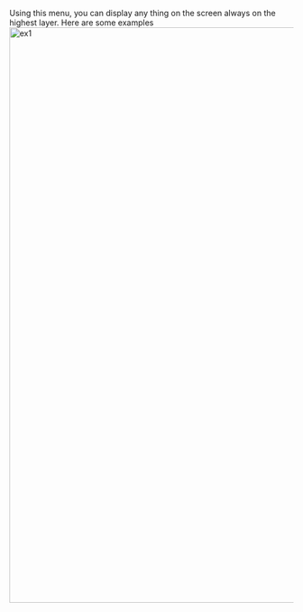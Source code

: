 Using this menu, you can display any thing on the screen always on the highest layer.
Here are some examples
<img width="1920" height="1020" alt="ex1" src="https://github.com/user-attachments/assets/5f9d8fc7-fe30-4827-85ed-bfc92f0d88f8" />
